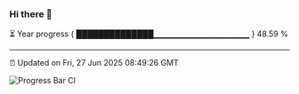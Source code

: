 ### Hi there 👋

⏳ Year progress { ██████████████▁▁▁▁▁▁▁▁▁▁▁▁▁▁▁▁ } 48.59 %

---

⏰ Updated on Fri, 27 Jun 2025 08:49:26 GMT

![Progress Bar CI](https://github.com/IshwaranRudhara/GIT-ACTION/workflows/Progress%20Bar%20CI/badge.svg)
